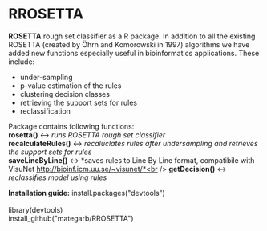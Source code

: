 # RROSETTA

**ROSETTA** rough set classifier as a R package. In addition to all the existing ROSETTA (created by Öhrn and Komorowski in 1997) algorithms we have added new functions especially useful in bioinformatics applications. 
These include: 
* under-sampling
* p-value estimation of the rules
* clustering decision classes
* retrieving the support sets for rules
* reclassification

Package contains following functions:<br />
**rosetta()** <-> *runs ROSETTA rough set classifier*<br />
**recalculateRules()** <-> *recaluclates rules after undersampling and retrieves the support sets for rules*<br />
**saveLineByLine()** <-> *saves rules to Line By Line format, compatibile with VisuNet http://bioinf.icm.uu.se/~visunet/*<br />
**getDecision()** <-> *reclassifies model using rules*<br />

**Installation guide:**
install.packages("devtools")<br /><br />
library(devtools)<br />
install_github("mategarb/RROSETTA")

